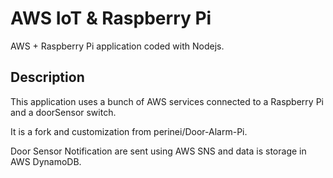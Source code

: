 # AWS IoT & Raspberry Pi
AWS + Raspberry Pi application coded with Nodejs.
## Description
This application uses a bunch of AWS services connected to a Raspberry Pi and a doorSensor switch.

It is a fork and customization from perinei/Door-Alarm-Pi. 

Door Sensor Notification are sent using AWS SNS and data is storage in AWS DynamoDB.

